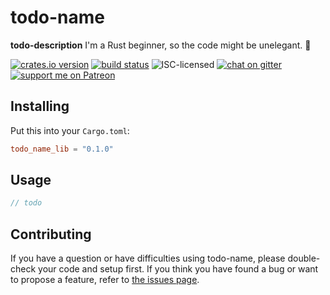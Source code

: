 # todo-name

**todo-description** I'm a Rust beginner, so the code might be unelegant. 🙈

[![crates.io version](https://img.shields.io/crates/v/todo_name_lib.svg)](https://crates.io/crates/todo_name_lib)
[![build status](https://api.travis-ci.org/derhuerst/todo-name.svg?branch=master)](https://travis-ci.org/derhuerst/todo-name)
![ISC-licensed](https://img.shields.io/github/license/derhuerst/todo-name.svg)
[![chat on gitter](https://badges.gitter.im/derhuerst.svg)](https://gitter.im/derhuerst)
[![support me on Patreon](https://img.shields.io/badge/support%20me-on%20patreon-fa7664.svg)](https://patreon.com/derhuerst)


## Installing

Put this into your `Cargo.toml`:

```toml
todo_name_lib = "0.1.0"
```


## Usage

```rust
// todo
```


## Contributing

If you have a question or have difficulties using todo-name, please double-check your code and setup first. If you think you have found a bug or want to propose a feature, refer to [the issues page](https://github.com/derhuerst/todo-name/issues).
